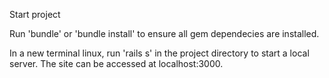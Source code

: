 Start project

Run 'bundle' or 'bundle install' to ensure all gem dependecies are installed.

In a new terminal linux, run 'rails s' in the project directory to start a local server. The site can be accessed at localhost:3000.
